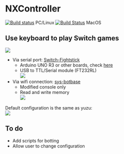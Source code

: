# NXController
[![Build status](https://ci.appveyor.com/api/projects/status/ecv4u4e0x18w9qfc?svg=true)](https://ci.appveyor.com/project/wwwwwwzx/nxcontroller)  PC/Linux 
[![Build Status](https://travis-ci.com/wwwwwwzx/NXController.svg?branch=master)](https://travis-ci.com/wwwwwwzx/NXController)  MacOS  




## Use keyboard to play Switch games
![](https://i.imgur.com/kqO9mKC.png)  

- Via serial port: [Switch-Fightstick](https://github.com/wwwwwwzx/Switch-Fightstick)  
  - Arduino UNO R3 or other boards, check [here](https://github.com/shinyquagsire23/Switch-Fightstick/blob/master/README.md)  
  - USB to TTL/Serial module (FT232RL)  
![](https://i.imgur.com/dOYtwCx.png)
- Via wifi connection: [sys-botbase](https://github.com/olliz0r/sys-botbase)  
  - Modified console only  
  - Read and write memory  
    ![](https://i.imgur.com/axVMUc9.png)  
  

Default configuration is the same as yuzu:  
    ![](https://imgur.com/7CS52T7.png)

## To do
- Add scripts for botting
- Allow user to change configuration
